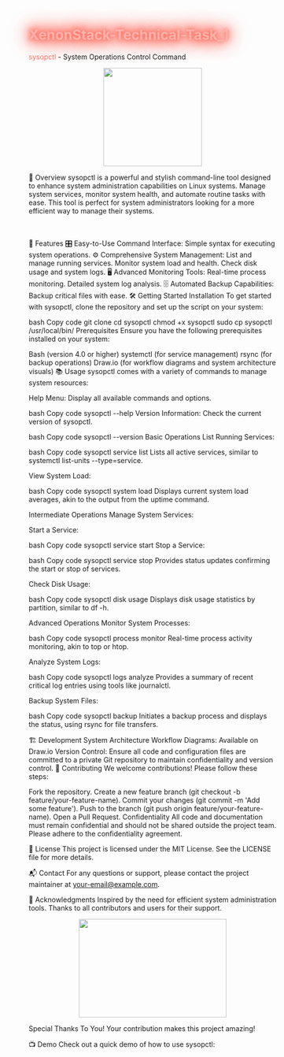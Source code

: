 # XenonStack-Technical-Task_1

<span style="color:#FF6F61;">sysopctl</span> - System Operations Control Command

<p align="center"> <img src="https://media.giphy.com/media/Q7LHmoFwVP6Yc1swZs/giphy.gif" width="200" height="200"/> </p>
🌟 Overview
sysopctl is a powerful and stylish command-line tool designed to enhance system administration capabilities on Linux systems. Manage system services, monitor system health, and automate routine tasks with ease. This tool is perfect for system administrators looking for a more efficient way to manage their systems.

<br><br>
🚀 Features
🎛 Easy-to-Use Command Interface: Simple syntax for executing system operations.
⚙ Comprehensive System Management:
List and manage running services.
Monitor system load and health.
Check disk usage and system logs.
🖥 Advanced Monitoring Tools:
Real-time process monitoring.
Detailed system log analysis.
🗄 Automated Backup Capabilities: Backup critical files with ease.
🛠 Getting Started
Installation
To get started with sysopctl, clone the repository and set up the script on your system:

bash
Copy code
git clone <your-private-repo-url>
cd sysopctl
chmod +x sysopctl
sudo cp sysopctl /usr/local/bin/
Prerequisites
Ensure you have the following prerequisites installed on your system:

Bash (version 4.0 or higher)
systemctl (for service management)
rsync (for backup operations)
Draw.io (for workflow diagrams and system architecture visuals)
📚 Usage
sysopctl comes with a variety of commands to manage system resources:

Help Menu: Display all available commands and options.

bash
Copy code
sysopctl --help
Version Information: Check the current version of sysopctl.

bash
Copy code
sysopctl --version
Basic Operations
List Running Services:

bash
Copy code
sysopctl service list
Lists all active services, similar to systemctl list-units --type=service.

View System Load:

bash
Copy code
sysopctl system load
Displays current system load averages, akin to the output from the uptime command.

Intermediate Operations
Manage System Services:

Start a Service:

bash
Copy code
sysopctl service start <service-name>
Stop a Service:

bash
Copy code
sysopctl service stop <service-name>
Provides status updates confirming the start or stop of services.

Check Disk Usage:

bash
Copy code
sysopctl disk usage
Displays disk usage statistics by partition, similar to df -h.

Advanced Operations
Monitor System Processes:

bash
Copy code
sysopctl process monitor
Real-time process activity monitoring, akin to top or htop.

Analyze System Logs:

bash
Copy code
sysopctl logs analyze
Provides a summary of recent critical log entries using tools like journalctl.

Backup System Files:

bash
Copy code
sysopctl backup <path>
Initiates a backup process and displays the status, using rsync for file transfers.

🏗 Development
System Architecture
Workflow Diagrams: Available on Draw.io
Version Control: Ensure all code and configuration files are committed to a private Git repository to maintain confidentiality and version control.
🤝 Contributing
We welcome contributions! Please follow these steps:

Fork the repository.
Create a new feature branch (git checkout -b feature/your-feature-name).
Commit your changes (git commit -m 'Add some feature').
Push to the branch (git push origin feature/your-feature-name).
Open a Pull Request.
Confidentiality
All code and documentation must remain confidential and should not be shared outside the project team. Please adhere to the confidentiality agreement.

📝 License
This project is licensed under the MIT License. See the LICENSE file for more details.

📬 Contact
For any questions or support, please contact the project maintainer at your-email@example.com.

🎉 Acknowledgments
Inspired by the need for efficient system administration tools.
Thanks to all contributors and users for their support.
<p align="center"> <img src="https://media.giphy.com/media/3oEjI6SIIHBdRxXI40/giphy.gif" width="300" height="200"/> </p>
Special Thanks To You!
Your contribution makes this project amazing!

📺 Demo
Check out a quick demo of how to use sysopctl:


<style> @keyframes glowing { 0% { color: #fff; text-shadow: 0 0 5px #ff6f61, 0 0 10px #ff6f61, 0 0 15px #ff6f61, 0 0 20px #ff6f61, 0 0 25px #ff6f61, 0 0 30px #ff6f61; } 50% { color: #ff6f61; text-shadow: 0 0 10px #ff6f61, 0 0 20px #ff6f61, 0 0 30px #ff6f61, 0 0 40px #ff6f61, 0 0 50px #ff6f61, 0 0 60px #ff6f61; } 100% { color: #fff; text-shadow: 0 0 5px #ff6f61, 0 0 10px #ff6f61, 0 0 15px #ff6f61, 0 0 20px #ff6f61, 0 0 25px #ff6f61, 0 0 30px #ff6f61; } } h1 { animation: glowing 1.5s infinite; } </style>

